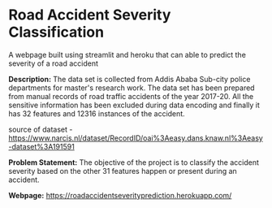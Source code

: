 # Road Accident Severity Classification
A webpage built using streamlit and heroku that can able to predict the severity of a road accident

**Description:** The data set is collected from Addis Ababa Sub-city police departments for master's research work. The data set has been prepared from manual records of road traffic accidents of the year 2017-20. All the sensitive information has been excluded during data encoding and finally it has 32 features and 12316 instances of the accident.  

source of dataset - https://www.narcis.nl/dataset/RecordID/oai%3Aeasy.dans.knaw.nl%3Aeasy-dataset%3A191591

**Problem Statement:** The objective of the project is to classify the accident severity based on the other 31 features happen or present during an accident.

**Webpage:** https://roadaccidentseverityprediction.herokuapp.com/
